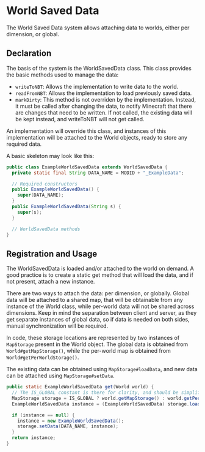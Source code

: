 World Saved Data
================

The World Saved Data system allows attaching data to worlds, either per dimension, or global.

Declaration
-----------

The basis of the system is the WorldSavedData class. This class provides the basic methods used to manage the data:
* `writeToNBT`: Allows the implementation to write data to the world.
* `readFromNBT`: Allows the implementation to load previously saved data.
* `markDirty`: This method is not overriden by the implementation. Instead, it must be called after changing the data, to notify Minecraft that there are changes that need to be written. If not called, the existing data will be kept instead, and writeToNBT will not get called.

An implementation will override this class, and instances of this implementation will be attached to the World objects, ready to store any required data.

A basic skeleton may look like this:

```Java
public class ExampleWorldSavedData extends WorldSavedData {
  private static final String DATA_NAME = MODID + "_ExampleData";

  // Required constructors
  public ExampleWorldSavedData() {
    super(DATA_NAME);
  }
  public ExampleWorldSavedData(String s) {
    super(s);
  }

  // WorldSavedData methods
}
```

Registration and Usage
------------

The WorldSavedData is loaded and/or attached to the world on demand. A good practice is to create a static get method that will load the data, and if not present, attach a new instance.

There are two ways to attach the data: per dimension, or globally. Global data will be attached to a shared map, that will be obtainable from any instance of the World class, while per-world data will not be shared across dimensions. Keep in mind the separation between client and server, as they get separate instances of global data, so if data is needed on both sides, manual synchronization will be required.

In code, these storage locations are represented by two instances of `MapStorage` present in the World object. The global data is obtained from `World#getMapStorage()`, while the per-world map is obtained from `World#getPerWorldStorage()`.

The existing data can be obtained using `MapStorage#loadData`, and new data can be attached using `MapStorage#setData`.

```Java
public static ExampleWorldSavedData get(World world) {
  // The IS_GLOBAL constant is there for clarity, and should be simplified into the right branch.
  MapStorage storage = IS_GLOBAL ? world.getMapStorage() : world.getPerWorldStorage();
  ExampleWorldSavedData instance = (ExampleWorldSavedData) storage.loadData(ExampleWorldSavedData.class, DATA_NAME);

  if (instance == null) {
    instance = new ExampleWorldSavedData();
    storage.setData(DATA_NAME, instance);
  }
  return instance;
}
```
